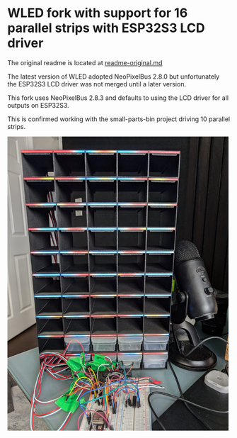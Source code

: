 # WLED fork with support for 16 parallel strips with ESP32S3 LCD driver

The original readme is located at [readme-original.md](readme-original.md)

The latest version of WLED adopted NeoPixelBus 2.8.0 but unfortunately
the ESP32S3 LCD driver was not merged until a later version.

This fork uses NeoPixelBus 2.8.3 and defaults to using the LCD driver for
all outputs on ESP32S3.

This is confirmed working with the small-parts-bin project driving 10 parallel strips.

<img src="images/small-parts-bin-parallel.jpg" alt="drawing" width="500"/>